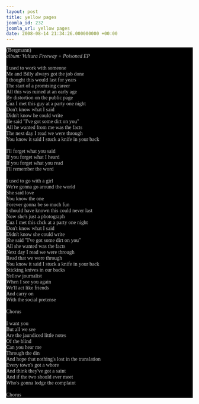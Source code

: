 ```yaml
---
layout: post
title: yellow pages
joomla_id: 232
joomla_url: yellow pages
date: 2008-08-14 21:34:26.000000000 +00:00
---
```

<span style="font-family: Times; color: #000000" class="Apple-style-span">
<div style="margin: 0px; padding: 0px; color: #8c8c8c; font-family: 'Book Antiqua',Palatino,'Times New Roman',Times,serif; font-size: 1em; background-color: #000000">
<span style="color: #c0c0c0" class="Apple-style-span">(Bergmann)<br />
<i>album: Vultura Freeway + Poisoned EP</i><br />
<br />
I used to work with someone<br />
Me and Billy always got the job done<br />
I thought this would last for years<br />
The start of a promising career<br />
All this was ruined at an early age<br />
By distortion on the public page<br />
Cuz I met this guy at a party one night<br />
Don't know what I said<br />
Didn't know he could write<br />
He said &quot;I've got some dirt on you&quot;<br />
All he wanted from me was the facts<br />
The next day I read we were through<br />
You know it said I stuck a knife in your back<br />
<br />
I'll forget what you said<br />
If you forget what I heard<br />
If you forget what you read<br />
I'll remember the word<br />
<br />
I used to go with a girl<br />
We're gonna go around the world<br />
She said love<br />
You know the one<br />
Forever gonna be so much fun<br />
I should have known this could never last<br />
Now she's just a photograph<br />
Cuz I met this chck at a party one night<br />
Don't know what I said<br />
Didn't know she could write<br />
She said &quot;I've got some dirt on you&quot;<br />
All she wanted was the facts<br />
Next day I read we were through<br />
Read that we were through<br />
You know it said I stuck a knife in your back<br />
Sticking knives in our backs<br />
Yellow journalist<br />
When I see you again<br />
We'll act like friends<br />
And carry on<br />
With the social pretense<br />
<br />
Chorus<br />
<br />
I want you<br />
But all we see<br />
Are the jaundiced little notes<br />
Of the blind<br />
Can you hear me<br />
Through the din<br />
And hope that nothing's lost in the translation<br />
Every town's got a whore<br />
And think they've got a saint<br />
And if the two should ever meet<br />
Who's gonna lodge the complaint<br />
<br />
Chorus<br />
</span>
</div>
</span>
